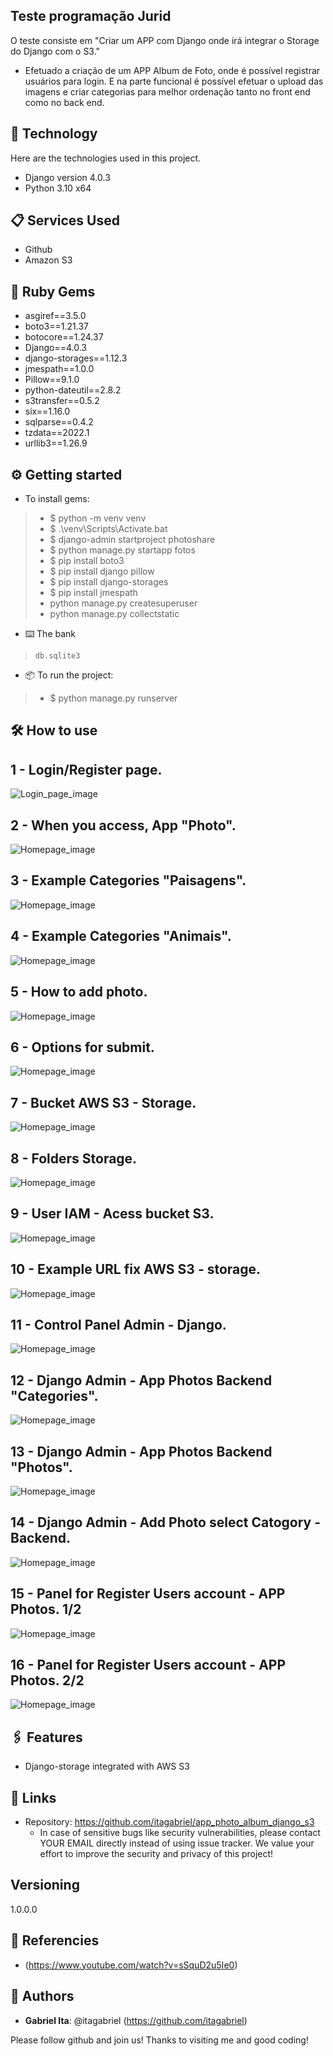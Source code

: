 ## Teste programação Jurid
 
O teste consiste em "Criar um APP com Django onde irá integrar o Storage do Django com o S3."
* Efetuado a criação de um APP Album de Foto, onde é possível registrar usuários para login. E na parte funcional é possível efetuar o upload das imagens e criar categorias para melhor ordenação tanto no front end como no back end.
 
 
## 🚀 Technology 
 
Here are the technologies used in this project.
 
* Django version 4.0.3
* Python 3.10 x64

 
 
## 📋 Services Used
 
* Github
* Amazon S3
 
 
## 🔧 Ruby Gems

* asgiref==3.5.0
* boto3==1.21.37
* botocore==1.24.37
* Django==4.0.3
* django-storages==1.12.3
* jmespath==1.0.0
* Pillow==9.1.0
* python-dateutil==2.8.2
* s3transfer==0.5.2
* six==1.16.0
* sqlparse==0.4.2
* tzdata==2022.1
* urllib3==1.26.9

 
## ⚙️ Getting started
 
* To install gems:

>*    $ python -m venv venv
>*    $ .\venv\Scripts\Activate.bat
>*    $ django-admin startproject photoshare
>*    $ python manage.py startapp fotos
>*    $ pip install boto3 
>*    $ pip install django pillow
>*    $ pip install django-storages 
>*    $ pip install jmespath
>*    python manage.py createsuperuser
>*    python manage.py collectstatic

* ⌨️ The bank
>     db.sqlite3

* 📦 To run the project:
>*    $ python manage.py runserver
 
## 🛠️ How to use
 
## 1 - Login/Register page.

![Login_page_image](https://github.com/itagabriel/app_photo_album_django_s3/blob/master/public/project2/Screenshot_1.png)

## 2 - When you access, App "Photo".

![Homepage_image](https://github.com/itagabriel/app_photo_album_django_s3/blob/master/public/project2/Screenshot_2.png)

## 3 - Example Categories "Paisagens".

![Homepage_image](https://github.com/itagabriel/app_photo_album_django_s3/blob/master/public/project2/Screenshot_3.png)

## 4 - Example Categories "Animais".

![Homepage_image](https://github.com/itagabriel/app_photo_album_django_s3/blob/master/public/project2/Screenshot_4.png)

## 5 - How to add photo.

![Homepage_image](https://github.com/itagabriel/app_photo_album_django_s3/blob/master/public/project2/Screenshot_5.png)

## 6 - Options for submit.

![Homepage_image](https://github.com/itagabriel/app_photo_album_django_s3/blob/master/public/project2/Screenshot_6.png)

## 7 - Bucket AWS S3 - Storage.

![Homepage_image](https://github.com/itagabriel/app_photo_album_django_s3/blob/master/public/project2/Screenshot_7.png)

## 8 - Folders Storage.

![Homepage_image](https://github.com/itagabriel/app_photo_album_django_s3/blob/master/public/project2/Screenshot_8.png)

## 9 - User IAM - Acess bucket S3.

![Homepage_image](https://github.com/itagabriel/app_photo_album_django_s3/blob/master/public/project2/Screenshot_9.png)

## 10 - Example URL fix AWS S3 - storage.

![Homepage_image](https://github.com/itagabriel/app_photo_album_django_s3/blob/master/public/project2/Screenshot_10.png)

## 11 - Control Panel Admin - Django.

![Homepage_image](https://github.com/itagabriel/app_photo_album_django_s3/blob/master/public/project2/Screenshot_11.png)

## 12 - Django Admin - App Photos Backend "Categories".

![Homepage_image](https://github.com/itagabriel/app_photo_album_django_s3/blob/master/public/project2/Screenshot_12.png)

## 13 - Django Admin - App Photos Backend "Photos".

![Homepage_image](https://github.com/itagabriel/app_photo_album_django_s3/blob/master/public/project2/Screenshot_13.png)

## 14 - Django Admin - Add Photo select Catogory - Backend.

![Homepage_image](https://github.com/itagabriel/app_photo_album_django_s3/blob/master/public/project2/Screenshot_14.png)

## 15 - Panel for Register Users account - APP Photos. 1/2

![Homepage_image](https://github.com/itagabriel/app_photo_album_django_s3/blob/master/public/project2/Screenshot_15.png)

## 16 - Panel for Register Users account - APP Photos. 2/2

![Homepage_image](https://github.com/itagabriel/app_photo_album_django_s3/blob/master/public/project2/Screenshot_16.png)
 
 
## 🖇️ Features
 
  - Django-storage integrated with AWS S3
 
 
## 📄 Links
 
  - Repository: https://github.com/itagabriel/app_photo_album_django_s3
    - In case of sensitive bugs like security vulnerabilities, please contact
      YOUR EMAIL directly instead of using issue tracker. We value your effort
      to improve the security and privacy of this project!
 
 
## Versioning
 
1.0.0.0

## 🎁 Referencies
 
* (https://www.youtube.com/watch?v=sSquD2u5Ie0)
 
## 🎁 Authors
 
* **Gabriel Ita**: @itagabriel (https://github.com/itagabriel)
 
Please follow github and join us!
Thanks to visiting me and good coding!

